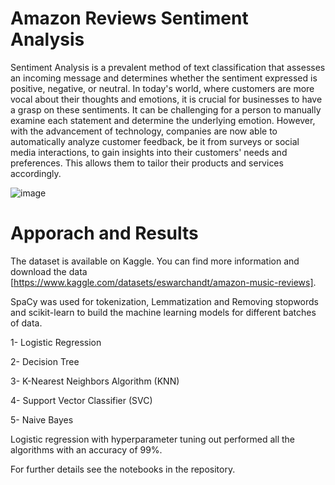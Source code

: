 # Amazon Reviews Sentiment Analysis 
Sentiment Analysis is a prevalent method of text classification that assesses an incoming message and determines whether the sentiment expressed is positive, negative, or neutral. In today's world, where customers are more vocal about their thoughts and emotions, it is crucial for businesses to have a grasp on these sentiments. It can be challenging for a person to manually examine each statement and determine the underlying emotion. However, with the advancement of technology, companies are now able to automatically analyze customer feedback, be it from surveys or social media interactions, to gain insights into their customers' needs and preferences. This allows them to tailor their products and services accordingly.

![image](https://user-images.githubusercontent.com/39967400/218341491-07a1f964-b130-4a6b-81da-2e4a6fdc3cc8.png)

#  Apporach and Results
The dataset is available on Kaggle. You can find more information and download the data [https://www.kaggle.com/datasets/eswarchandt/amazon-music-reviews].

SpaCy was used for tokenization, Lemmatization and Removing stopwords and scikit-learn to build the machine learning models for different batches of data.

1- Logistic Regression

2- Decision Tree

3- K-Nearest Neighbors Algorithm (KNN)

4- Support Vector Classifier (SVC)

5- Naive Bayes

Logistic regression with hyperparameter tuning out performed all the algorithms with an accuracy of 99%.

For further details see the notebooks in the repository.

